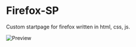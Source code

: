 # Firefox-SP
Custom startpage for firefox written in html, css, js.

![Preview](https://i.imgur.com/Oe34U61.png)
